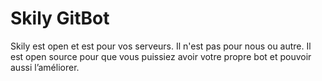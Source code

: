 # Skily GitBot
Skily est open et est pour vos serveurs. Il n'est pas pour nous ou autre. Il est open source pour que vous puissiez avoir votre propre bot et pouvoir aussi l’améliorer. 
